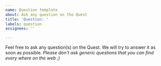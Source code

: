 ```yaml
---
name: Question template
about: Ask any question on the Quest
title: 'Question: '
labels: question
assignees: ''

---
```


Feel free to ask any question(s) on the Quest. We will try to answer it as soon as possible.
_Please don't ask generic questions that you  can find every where on the web ;)_
